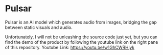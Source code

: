 # Pulsar
Pulsar is an AI model which generates audio from images, bridging the gap between static visuals and audio.

Unfortunately, I will not be unleashing the source code just yet, but you can find the demo of the product by following the youtube link on the right pane of this repository.
Youtube Link: https://youtu.be/w1GhCWRHiyk

